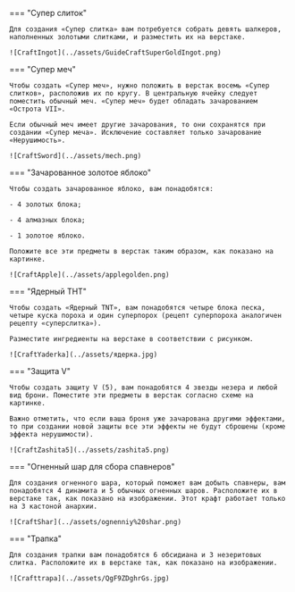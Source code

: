 === "Супер слиток"


    Для создания «Супер слитка» вам потребуется собрать девять шалкеров, наполненных золотыми слитками, и разместить их на верстаке.

    ![CraftIngot](../assets/GuideCraftSuperGoldIngot.png)


=== "Супер меч"


    Чтобы создать «Супер меч», нужно положить в верстак восемь «Супер слитков», расположив их по кругу. В центральную ячейку следует поместить обычный меч. «Супер меч» будет обладать зачарованием «Острота VII».

    Если обычный меч имеет другие зачарования, то они сохранятся при создании «Супер меча». Исключение составляет только зачарование «Нерушимость».

    ![CraftSword](../assets/mech.png)


=== "Зачарованное золотое яблоко"


    Чтобы создать зачарованное яблоко, вам понадобятся:

    - 4 золотых блока;

    - 4 алмазных блока;

    - 1 золотое яблоко.

    Положите все эти предметы в верстак таким образом, как показано на картинке.

    ![CraftApple](../assets/applegolden.png)


=== "Ядерный ТНТ"


    Чтобы создать «Ядерный TNT», вам понадобятся четыре блока песка, четыре куска пороха и один суперпорох (рецепт суперпороха аналогичен рецепту «суперслитка»).

    Разместите ингредиенты на верстаке в соответствии с рисунком. 

    ![CraftYaderka](../assets/ядерка.jpg)


=== "Защита V"


    Чтобы создать защиту V (5), вам понадобятся 4 звезды незера и любой вид брони. Поместите эти предметы в верстак согласно схеме на картинке.

    Важно отметить, что если ваша броня уже зачарована другими эффектами, то при создании новой защиты все эти эффекты не будут сброшены (кроме эффекта нерушимости).

    ![CraftZashita5](../assets/zashita5.png)


=== "Огненный шар для сбора спавнеров"


    Для создания огненного шара, который поможет вам добыть спавнеры, вам понадобятся 4 динамита и 5 обычных огненных шаров. Расположите их в верстаке так, как показано на изображении. Этот крафт работает только на 3 кастоной анархии.

    ![CraftShar](../assets/ognenniy%20shar.png)


=== "Трапка"


    Для создания трапки вам понадобятся 6 обсидиана и 3 незеритовых слитка. Расположите их в верстаке так, как показано на изображении.

    ![Crafttrapa](../assets/QgF9ZDghrGs.jpg)
